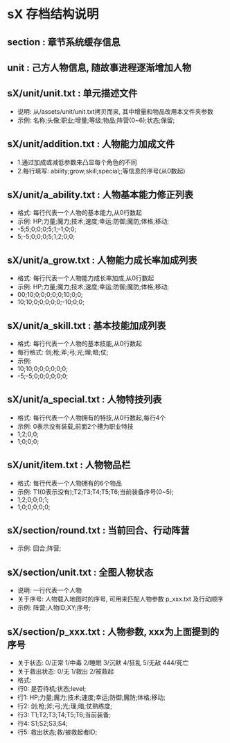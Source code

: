 # sX 存档结构说明

## section : 章节系统缓存信息

## unit : 己方人物信息, 随故事进程逐渐增加人物

## sX/unit/unit.txt : 单元描述文件

* 说明: 从/assets/unit/unit.txt拷贝而来, 其中增量和物品改用本文件夹参数
* 示例: 名称;头像;职业;增量;等级;物品;阵营(0~6);状态;保留;

## sX/unit/addition.txt : 人物能力加成文件

* 1.通过加成或减低参数来凸显每个角色的不同
* 2.每行填写: ability;grow;skill;special;;等信息的序号(从0数起)

## sX/unit/a_ability.txt : 人物基本能力修正列表

* 格式: 每行代表一个人物的基本能力,从0行数起
* 示例: HP;力量;魔力;技术;速度;幸运;防御;魔防;体格;移动;
* -5;5;0;0;0;5;1;-1;0;0;
* 5;-5;0;0;0;5;1;2;0;0;

## sX/unit/a_grow.txt : 人物能力成长率加成列表

* 格式: 每行代表一个人物能力成长率加成,从0行数起
* 示例: HP;力量;魔力;技术;速度;幸运;防御;魔防;体格;移动;
* 00;10;0;0;0;0;0;10;0;0;
* 10;10;0;0;0;0;0;-10;0;0;

## sX/unit/a_skill.txt : 基本技能加成列表

* 格式: 每行代表一个人物的基本技能,从0行数起
* 每行格式: 剑;枪;斧;弓;光;理;暗;仗;
* 示例: 
* 10;10;0;0;0;0;0;0;
* -5;-5;0;0;0;0;0;0;

## sX/unit/a_special.txt : 人物特技列表

* 格式: 每行代表一个人物拥有的特技,从0行数起,每行4个
* 示例: 0表示没有装载,前面2个槽为职业特技
* 1;2;0;0;
* 1;0;0;0;

## sX/unit/item.txt : 人物物品栏

* 格式: 每行代表一个人物拥有的6个物品
* 示例: T1(0表示没有);T2;T3;T4;T5;T6;当前装备序号(0~5);
* 1;2;0;0;0;1;
* 1;0;0;0;0;0;

## sX/section/round.txt : 当前回合、行动阵营

* 示例: 回合;阵营;

## sX/section/unit.txt : 全图人物状态

* 说明: 一行代表一个人物
* 关于序号: 人物载入地图时的序号, 可用来匹配人物参数 p_xxx.txt 及行动顺序
* 示例: 阵营;人物ID;XY;序号;

## sX/section/p_xxx.txt : 人物参数, xxx为上面提到的序号

* 关于状态: 0/正常 1/中毒 2/睡眠 3/沉默 4/狂乱 5/无敌 444/死亡
* 关于救出状态: 0/无 1/救出 2/被救起
* 格式:
* 行0: 是否待机;状态;level;
* 行1: HP;力量;魔力;技术;速度;幸运;防御;魔防;体格;移动;
* 行2: 剑;枪;斧;弓;光;理;暗;仗熟练度;
* 行3: T1;T2;T3;T4;T5;T6;当前装备;
* 行4: S1;S2;S3;S4;
* 行5: 救出状态;救/被救起者ID;



